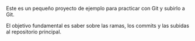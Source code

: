 Este es un pequeño proyecto de ejemplo para practicar con Git y subirlo a Git.

El objetivo fundamental es saber sobre las ramas, los commits y las subidas al
repositorio principal.


